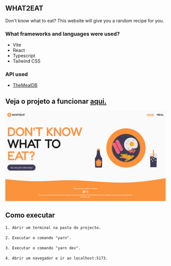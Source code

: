 ## WHAT2EAT

Don't know what to eat? This website will give you a random recipe for you.

### What frameworks and languages were used?

-   Vite
-   React
-   Typescript
-   Tailwind CSS

### API used

-   [TheMealDB](https://www.themealdb.com/)

## Veja o projeto a funcionar [aqui.](https://what2eat-eta.vercel.app/)

<img src="./public/images/exampleImg.png" width="700px" alt="Imagem exemplo do projeto" />

## Como executar

```
1. Abrir um terminal na pasta do projecto.

2. Executar o comando "yarn".

3. Executar o comando "yarn dev".

4. Abrir um navegador e ir ao localhost:5173.
```
